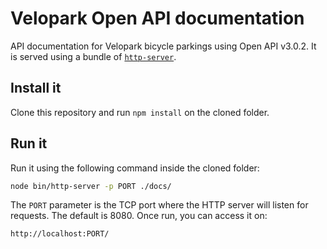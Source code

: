 # Velopark Open API documentation
API documentation for Velopark bicycle parkings using Open API v3.0.2. It is served using a bundle of [`http-server`](https://github.com/http-party/http-server).

## Install it

Clone this repository and run `npm install` on the cloned folder.

## Run it

Run it using the following command inside the cloned folder:

```bash
node bin/http-server -p PORT ./docs/
```

The `PORT` parameter is the TCP port where the HTTP server will listen for requests. The default is 8080. Once run, you can access it on:

```http
http://localhost:PORT/
```
